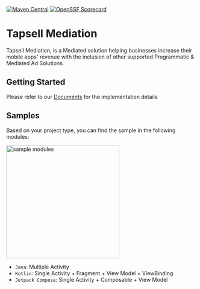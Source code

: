 [![Maven Central](https://img.shields.io/maven-central/v/ir.tapsell.mediation/tapsell)](https://search.maven.org/artifact/ir.tapsell.mediation/tapsell)
[![OpenSSF Scorecard](https://api.securityscorecards.dev/projects/github.com/{owner}/TapsellMediation-AndroidSample//badge)](https://securityscorecards.dev/viewer/?uri=github.com/{owner}/TapsellMediation-AndroidSample)

# Tapsell Mediation

Tapsell Mediation, is a Mediated solution helping businesses increase their mobile apps' revenue with the inclusion of other supported Programmatic & Mediated Ad Solutions.

## Getting Started

Please refer to our [Documents](https://docs.tapsell.ir/mediation/android) for the implementation details

## Samples

Based on your project type, you can find the sample in the following modules:

<img width="300" src="https://github.com/tapsellorg/Tapsell-AndroidSample/assets/38072572/7a00170a-6f36-4d5d-932a-65867739f597"  alt="sample modules"/>

- `Java`: Multiple Activity
- `Kotlin`: Single Activity + Fragment + View Model + ViewBinding
- `Jetpack Compose`: Single Activity + Composable + View Model
